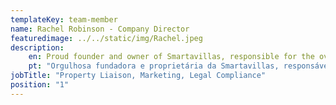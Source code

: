 ```yaml
---
templateKey: team-member
name: Rachel Robinson - Company Director
featuredimage: ../../static/img/Rachel.jpeg
description: 
    en: Proud founder and owner of Smartavillas, responsible for the overall strategy, operations, new properties, and key accounts. Ever dynamic and ambitious, Rachel possesses a highly enviable career history with extensive senior retail management experience in the UK.
    pt: "Orgulhosa fundadora e proprietária da Smartavillas, responsável pela estratégia global, operações, novas propriedades e contas-chave. Sempre dinâmica e ambiciosa, a Rachel possui uma história de carreira altamente invejável, com uma vasta experiência de gestão sénior de retalho no Reino Unido."
jobTitle: "Property Liaison, Marketing, Legal Compliance"
position: "1"
---
```


